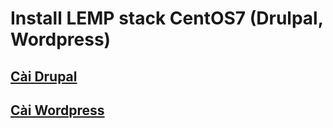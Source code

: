 # Install LEMP stack CentOS7 (Drulpal, Wordpress)

## [Cài Drupal](https://github.com/logan30051997/Install-webserver-CentOS7/tree/main/LEMP/drupal)

## [Cài Wordpress](https://github.com/logan30051997/Install-webserver-CentOS7/tree/main/LEMP/wordpress)
